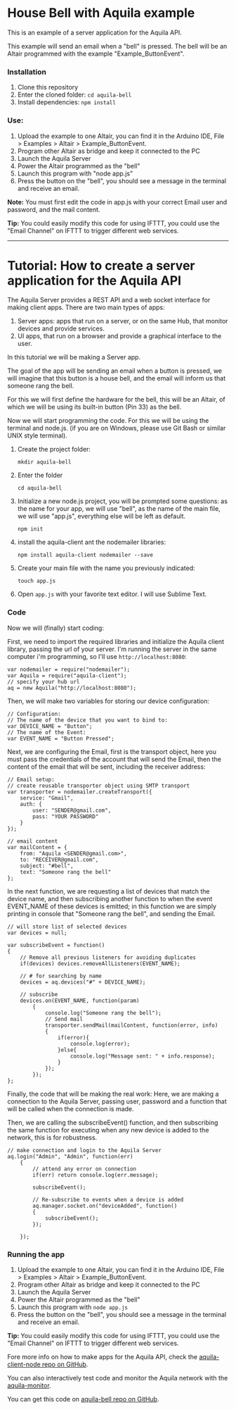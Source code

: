 # House Bell with Aquila example

This is an example of a server application for the Aquila API.

This example will send an email when a "bell" is pressed.
The bell will be an Altair programmed with the example "Example_ButtonEvent".

### Installation

1. Clone this repository
2. Enter the cloned folder: ``cd aquila-bell``
3. Install dependencies: ``npm install``

### Use:

1. Upload the example to one Altair, you can find it in the Arduino IDE, 
File > Examples > Altair > Example_ButtonEvent.
2. Program other Altair as bridge and keep it connected to the PC
3. Launch the Aquila Server
4. Power the Altair programmed as the "bell"
5. Launch this program with "node app.js"
6. Press the button on the "bell", you should see a message in the terminal and 
receive an email.

**Note:** You must first edit the code in app.js with your correct Email user and password, 
and the mail content.

**Tip:** You could easily modify this code for using IFTTT, you could use the "Email Channel"
on IFTTT to trigger different web services.

----

# Tutorial: How to create a server application for the Aquila API

The Aquila Server provides a REST API and a web socket interface for making client apps.
There are two main types of apps:

1. Server apps: apps that run on a server, or on the same Hub, that monitor devices and provide services.
2. UI apps, that run on a browser and provide a graphical interface to the user.

In this tutorial we will be making a Server app.

The goal of the app will be sending an email when a button is pressed, we will imagine that this button
is a house bell, and the email will inform us that someone rang the bell.

For this we will first define the hardware for the bell, this will be an Altair, of which we will be using 
its built-in button (Pin 33) as the bell.

Now we will start programming the code. For this we will be using the terminal and node.js. (if you are on Windows, 
please use Git Bash or similar UNIX style terminal).

1. Create the project folder:
	
	``mkdir aquila-bell``

2. Enter the folder
	
	``cd aquila-bell``

3. Initialize a new node.js project, you will be prompted some questions: as the name for your app, we 
will use "bell", as the name of the main file, we will use "app.js", everything else will be left as default.
	
	``npm init``

4. install the aquila-client ant the nodemailer libraries:
	
	``npm install aquila-client nodemailer --save``

5. Create your main file with the name you previously indicated:
	
	``touch app.js``

6. Open ``app.js`` with your favorite text editor. I will use Sublime Text.

### Code

Now we will (finally) start coding:

First, we need to import the required libraries and initialize the Aquila client library, passing the url of
your server. I'm running the server in the same computer i'm programming, so I'll use ``http://localhost:8080``:
```
var nodemailer = require("nodemailer");
var Aquila = require("aquila-client");
// specify your hub url
aq = new Aquila("http://localhost:8080");
```

Then, we will make two variables for storing our device configuration:
```
// Configuration:
// The name of the device that you want to bind to:
var DEVICE_NAME = "Button";
// The name of the Event:
var EVENT_NAME = "Button Pressed";
```

Next, we are configuring the Email, first is the transport object, here you must pass the credentials of the account
that will send the Email, then the content of the email that will be sent, including the receiver address:
```
// Email setup:
// create reusable transporter object using SMTP transport
var transporter = nodemailer.createTransport({
    service: "Gmail",
    auth: {
        user: "SENDER@gmail.com",
        pass: "YOUR PASSWORD"
    }
});

// email content
var mailContent = {
    from: "Aquila <SENDER@gmail.com>",
    to: "RECEIVER@gmail.com",
    subject: "#bell",
    text: "Someone rang the bell"
};
```

In the next function, we are requesting a list of devices that match the device name, and then subscribing another
function to when the event EVENT_NAME of these devices is emitted; in this function we are simply printing in console that
"Someone rang the bell", and sending the Email.

```
// will store list of selected devices
var devices = null;

var subscribeEvent = function()
{
    // Remove all previous listeners for avoiding duplicates
    if(devices) devices.removeAllListeners(EVENT_NAME);

    // # for searching by name
    devices = aq.devices("#" + DEVICE_NAME);
    
    // subscribe
    devices.on(EVENT_NAME, function(param)
        {
            console.log("Someone rang the bell");
            // Send mail
            transporter.sendMail(mailContent, function(error, info)
            {
                if(error){
                    console.log(error);
                }else{
                    console.log("Message sent: " + info.response);
                }
            });
        });
};
```

Finally, the code that will be making the real work:
Here, we are making a connection to the Aquila Server, passing user, password and a function that will be called
when the connection is made. 

Then, we are calling the subscribeEvent() function, and then subscribing the same function for executing when any new device
is added to the network, this is for robustness.
```
// make connection and login to the Aquila Server
aq.login("Admin", "Admin", function(err)
    {
        // attend any error on connection
        if(err) return console.log(err.message);

        subscribeEvent();

        // Re-subscribe to events when a device is added
        aq.manager.socket.on("deviceAdded", function()
        {
            subscribeEvent();
        });
        
    });

```

### Running the app

1. Upload the example to one Altair, you can find it in the Arduino IDE, 
File > Examples > Altair > Example_ButtonEvent.
2. Program other Altair as bridge and keep it connected to the PC
3. Launch the Aquila Server
4. Power the Altair programmed as the "bell"
5. Launch this program with ``node app.js``
6. Press the button on the "bell", you should see a message in the terminal and 
receive an email.

**Tip:** You could easily modify this code for using IFTTT, you could use the "Email Channel"
on IFTTT to trigger different web services.

Fore more info on how to make apps for the Aquila API, check the [aquila-client-node repo on GitHub](https://github.com/makerlabmx/aquila-client-node).

You can also interactively test code and monitor the Aquila network with the [aquila-monitor](https://github.com/makerlabmx/aquila-monitor).

You can get this code on [aquila-bell repo on GitHub](https://github.com/Rodmg/aquila-bell).